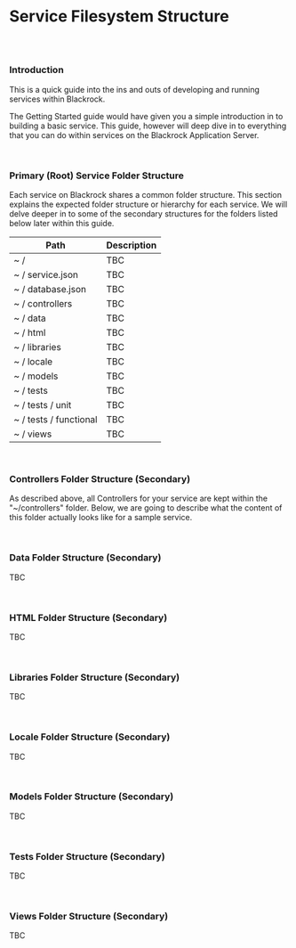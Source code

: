 # Service Filesystem Structure

###### <br/>

### Introduction

This is a quick guide into the ins and outs of developing and running services within Blackrock.

The Getting Started guide would have given you a simple introduction in to building a basic service. This guide, however will deep dive in to everything that you can do within services on the Blackrock Application Server.

<br/>

### Primary (Root) Service Folder Structure

Each service on Blackrock shares a common folder structure. This section explains the expected folder structure or hierarchy for each service. We will delve deeper in to some of the secondary structures for the folders listed below later within this guide.


| Path                                                                                                                              | Description                                                                                          |
| -----------                                                                                                                       | -----------------------------------------------------------------------------------------------------|
| ~ /                       | TBC                                                        |
| ~ / service.json          | TBC                                                |
| ~ / database.json         | TBC                                                       |
| ~ / controllers           | TBC                                                           |
| ~ / data                  | TBC                                                    |
| ~ / html                  | TBC             |
| ~ / libraries             | TBC                                                        |
| ~ / locale                | TBC                                                    |
| ~ / models                | TBC            |
| ~ / tests                 | TBC                                       |
| ~ / tests / unit          | TBC                                    |
| ~ / tests / functional    | TBC                               |
| ~ / views                 | TBC                                                |


<br/>

### Controllers Folder Structure (Secondary)

As described above, all Controllers for your service are kept within the "~/controllers" folder. Below, we are going to describe what the content of this folder actually looks like for a sample service.

<br/>

### Data Folder Structure (Secondary)

TBC

<br/>

### HTML Folder Structure (Secondary)

TBC

<br/>

### Libraries Folder Structure (Secondary)

TBC

<br/>

### Locale Folder Structure (Secondary)

TBC

<br/>

### Models Folder Structure (Secondary)

TBC

<br/>

### Tests Folder Structure (Secondary)

TBC

<br/>

### Views Folder Structure (Secondary)

TBC

<br/>
